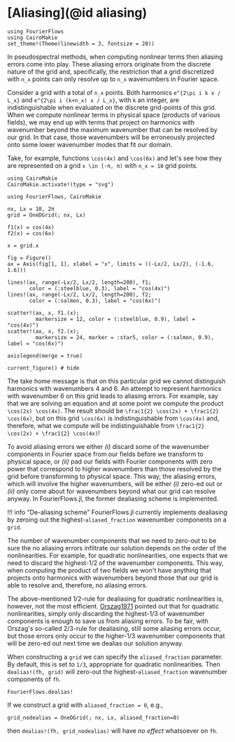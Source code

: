 # [Aliasing](@id aliasing)

```@setup 1
using FourierFlows
using CairoMakie
set_theme!(Theme(linewidth = 3, fontsize = 20))
```

In pseudospectral methods, when computing nonlinear terms then aliasing errors come into play. 
These aliasing errors originate from the discrete nature of the grid and, specifically, the 
restriction that a grid discretized with ``n_x`` points can only resolve up to ``n_x`` 
wavenumbers in Fourier space. 

Consider a grid with a total of ``n_x`` points. Both harmonics ``e^{2\pi i k x / L_x}`` and 
``e^{2\pi i (k+n_x) x / L_x}``, with ``k`` an integer, are indistinguishable when evaluated
on the discrete grid-points of this grid. When we compute nonlinear terms in physical space
(products of various fields), we may end up with terms that project on harmonics with wavenumber
beyond the maximum wavenumber that can be resolved by our grid. In that case, those wavenumbers 
will be erroneously projected onto some lower wavenumber modes that fit our domain.

Take, for example, functions ``\cos(4x)`` and ``\cos(6x)`` and let's see how they are represented 
on a grid ``x \in [-π, π)`` with ``n_x = 10`` grid points.

```@setup 1
using CairoMakie
CairoMakie.activate!(type = "svg")
```

```@example 1
using FourierFlows, CairoMakie

nx, Lx = 10, 2π
grid = OneDGrid(; nx, Lx)

f1(x) = cos(4x)
f2(x) = cos(6x)

x = grid.x

fig = Figure()
ax = Axis(fig[1, 1], xlabel = "x", limits = ((-Lx/2, Lx/2), (-1.6, 1.6)))

lines!(ax, range(-Lx/2, Lx/2, length=200), f1;
       color = (:steelblue, 0.3), label = "cos(4x)")
lines!(ax, range(-Lx/2, Lx/2, length=200), f2;
       color = (:salmon, 0.3), label = "cos(6x)")

scatter!(ax, x, f1.(x);
         markersize = 12, color = (:steelblue, 0.9), label = "cos(4x)")
scatter!(ax, x, f2.(x);
         markersize = 24, marker = :star5, color = (:salmon, 0.9), label = "cos(6x)")

axislegend(merge = true)

current_figure() # hide
```

The take home message is that on this particular grid we cannot distinguish harmonics with 
wavenumbers 4 and 6. An attempt to represent harmonics with wavenumber 6 on this grid leads to 
aliasing errors. For example, say that we are solving an equation and at some point we compute 
the product ``\cos(2x) \cos(4x)``. The result should be ``\frac1{2} \cos(2x) + \frac1{2} \cos(6x)``, 
but on this grid ``\cos(6x)`` is indistinguishable from ``\cos(4x)`` and, therefore, what we
compute will be indistinguishable from ``\frac1{2} \cos(2x) + \frac1{2} \cos(4x)``!

To avoid aliasing errors we either *(i)* discard some of the wavenumber components in Fourier 
space from our fields before we transform to physical space, or *(ii)* pad our fields with Fourier 
components with zero power that correspond to higher wavenumbers than those resolved by the grid 
before transforming to physical space. This way, the aliasing errors, which will involve the 
higher wavenumbers, will be either *(i)* zero-ed out or *(ii)* only come about for wavenumbers 
beyond what our grid can resolve anyway. In FourierFlows.jl, the former dealiasing scheme is 
implemented.

!!! info "De-aliasing scheme"
    FourierFlows.jl currently implements dealiasing by zeroing out the highest-`aliased_fraction` 
    wavenumber components on a `grid`.

The number of wavenumber components that we need to zero-out to be sure the no aliasing errors 
infiltrate our solution depends on the order of the nonlinearities. For example, for quadratic 
nonlinearities, one expects that we need to discard the highest-1/2 of the wavenumber components. 
This way, when computing the product of two fields we won't have anything that projects onto
harmonics with wavenumbers beyond those that our grid is able to resolve and, therefore, no 
aliasing errors.

The above-mentioned 1/2-rule for dealiasing for quadratic nonlinearities is, however, not the 
most efficient. [Orszag1971](@cite) pointed out that for quadratic nonlirearities, simply only discarding 
the highest-1/3 of wavenumber components is enough to save us from aliasing errors. To be fair, 
with Orszag's so-called 2/3-rule for dealiasing, still some aliasing errors occur, but those 
errors only occur to the higher-1/3 wavenumber components that will be zero-ed out next time 
we dealias our solution anyway.

When constructing a `grid` we can specify the `aliased_fraction` parameter. By default, this is 
set to ``1/3``, appropriate for quadratic nonlinearities. Then `dealias!(fh, grid)` will zero-out 
the highest-`aliased_fraction` wavenumber components of `fh`. 

```@docs
FourierFlows.dealias!
```

If we construct a grid with `aliased_fraction = 0`, e.g.,

```@example 1
grid_nodealias = OneDGrid(; nx, Lx, aliased_fraction=0)
```

then `dealias!(fh, grid_nodealias)` will have _no effect_ whatsoever on `fh`.
